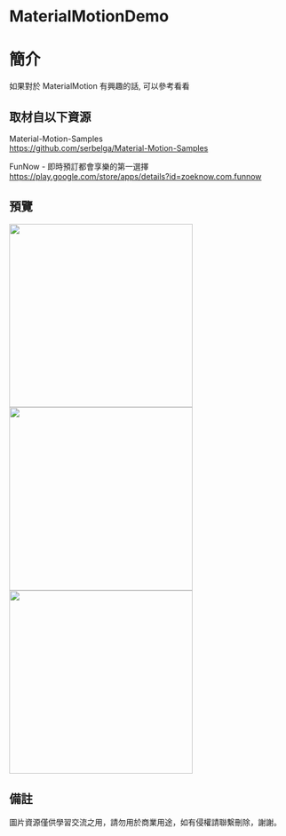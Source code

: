# MaterialMotionDemo

簡介
==================================
如果對於 MaterialMotion 有興趣的話, 可以參考看看                               

取材自以下資源
--------
Material-Motion-Samples                                                                 
https://github.com/serbelga/Material-Motion-Samples    
	
FunNow - 即時預訂都會享樂的第一選擇                                                                 
https://play.google.com/store/apps/details?id=zoeknow.com.funnow 
                                                                                                                  
預覽
--------
<p align="left">
  <img src="https://i.imgur.com/jMg7zSk.png" width="330"/>
  <img src="https://i.imgur.com/qTetOBq.png" width="330"/>
  <img src="https://i.imgur.com/rL4JJfR.png" width="330"/>
</p> 

備註
--------
圖片資源僅供學習交流之用，請勿用於商業用途，如有侵權請聯繫刪除，謝謝。
